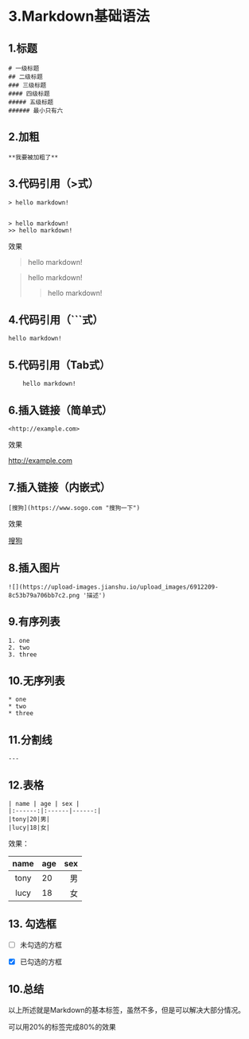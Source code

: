 # 3.Markdown基础语法



## 1.标题


```shell
# 一级标题
## 二级标题
### 三级标题
#### 四级标题
##### 五级标题
###### 最小只有六
```


## 2.加粗


```shell
**我要被加粗了**
```


## 3.代码引用（>式）

```shell
> hello markdown!


> hello markdown!
>> hello markdown!
```



效果

> hello markdown!


> hello markdown!
>> hello markdown!



## 4.代码引用（```式）

```shell
hello markdown!
```




## 5.代码引用（Tab式）

```shell
    hello markdown!
```


## 6.插入链接（简单式）


```shell
<http://example.com>
```

效果

<http://example.com>



## 7.插入链接（内嵌式）

```shell
[搜狗](https://www.sogo.com "搜狗一下")
```

效果

[搜狗](https://www.sogo.com "搜狗一下")



## 8.插入图片

```shell
![](https://upload-images.jianshu.io/upload_images/6912209-8c53b79a706bb7c2.png '描述')
```



## 9.有序列表

```shell
1. one
2. two 
3. three
```


## 10.无序列表

```shell
* one
* two
* three
```



## 11.分割线

```shell
---
```


## 12.表格

```
| name | age | sex |
|:------:|:------|------:|
|tony|20|男|
|lucy|18|女|
```

效果：

| name | age | sex |
|:------:|:------|------:|
|tony|20|男|
|lucy|18|女|


## 13. 勾选框

- [ ] 未勾选的方框
- [x] 已勾选的方框


## 10.总结


以上所述就是Markdown的基本标签，虽然不多，但是可以解决大部分情况。


可以用20%的标签完成80%的效果